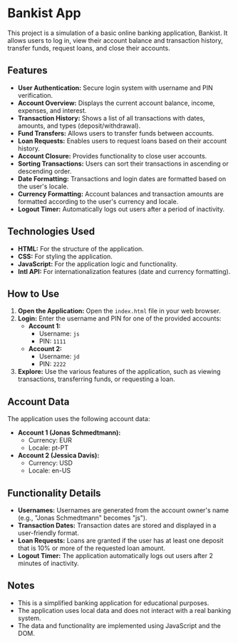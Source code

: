 # Bankist App

This project is a simulation of a basic online banking application, Bankist. It allows users to log in, view their account balance and transaction history, transfer funds, request loans, and close their accounts.

## Features

* **User Authentication:** Secure login system with username and PIN verification.
* **Account Overview:** Displays the current account balance, income, expenses, and interest.
* **Transaction History:** Shows a list of all transactions with dates, amounts, and types (deposit/withdrawal).
* **Fund Transfers:** Allows users to transfer funds between accounts.
* **Loan Requests:** Enables users to request loans based on their account history.
* **Account Closure:** Provides functionality to close user accounts.
* **Sorting Transactions:** Users can sort their transactions in ascending or descending order.
* **Date Formatting:** Transactions and login dates are formatted based on the user's locale.
* **Currency Formatting:** Account balances and transaction amounts are formatted according to the user's currency and locale.
* **Logout Timer:** Automatically logs out users after a period of inactivity.

## Technologies Used

* **HTML:** For the structure of the application.
* **CSS:** For styling the application.
* **JavaScript:** For the application logic and functionality.
* **Intl API:** For internationalization features (date and currency formatting).

## How to Use

1.  **Open the Application:** Open the `index.html` file in your web browser.
2.  **Login:** Enter the username and PIN for one of the provided accounts:
    * **Account 1:**
        * Username: `js`
        * PIN: `1111`
    * **Account 2:**
        * Username: `jd`
        * PIN: `2222`
3.  **Explore:** Use the various features of the application, such as viewing transactions, transferring funds, or requesting a loan.

## Account Data

The application uses the following account data:

* **Account 1 (Jonas Schmedtmann):**
    * Currency: EUR
    * Locale: pt-PT
* **Account 2 (Jessica Davis):**
    * Currency: USD
    * Locale: en-US

## Functionality Details

* **Usernames:** Usernames are generated from the account owner's name (e.g., "Jonas Schmedtmann" becomes "js").
* **Transaction Dates:** Transaction dates are stored and displayed in a user-friendly format.
* **Loan Requests:** Loans are granted if the user has at least one deposit that is 10% or more of the requested loan amount.
* **Logout Timer:** The application automatically logs out users after 2 minutes of inactivity.

## Notes

* This is a simplified banking application for educational purposes.
* The application uses local data and does not interact with a real banking system.
* The data and functionality are implemented using JavaScript and the DOM.
